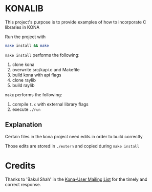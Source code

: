 # KONALIB

This project's purpose is to provide examples of how to incorporate C libraries in KONA

Run the project with 
```sh
make install && make
```

`make install` performs the following:
1. clone kona
2. overwrite src/kapi.c and Makefile
3. build kona with api flags
4. clone raylib
5. build raylib

`make` performs the following:
1. compile `t.c` with external library flags
2. execute `./run`


## Explanation

Certain files in the kona project need edits in order to build correctly 

Those edits are stored in `./extern` and copied during `make install`


# Credits

Thanks to 'Bakul Shah' in the [Kona-User Mailing List](https://groups.google.com/g/kona-user) for the timely and correct response. 


